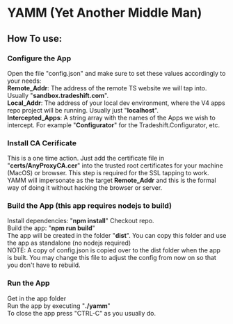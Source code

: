 # YAMM (Yet Another Middle Man)

## How To use:

### Configure the App
Open the file "config.json" and make sure to set these values accordingly to your needs:<br/>
**Remote_Addr**: The address of the remote TS website we will tap into. Usually "**sandbox.tradeshift.com**".<br/>
**Local_Addr**: The address of your local dev environment, where the V4 apps repo project will be running. Usually just "**localhost**".<br/>
**Intercepted_Apps**: A string array with the names of the Apps we wish to intercept. For example "**Configurator**" for the Tradeshift.Configurator, etc.

### Install CA Cerificate
This is a one time action. Just add the certificate file in "**certs/AnyProxyCA.cer**" into the trusted root certificates for your machine (MacOS) or browser.
This step is required for the SSL tapping to work. YAMM will impersonate as the target **Remote_Addr** and this is the formal way of doing it without hacking the browser or server.

### Build the App (this app requires nodejs to build)
Install dependencies: "**npm install**"
Checkout repo.<br/>
Build the app: "**npm run build**"<br/>
The app will be created in the folder "**dist**". You can copy this folder and use the app as standalone (no nodejs required)<br/>
NOTE: A copy of config.json is copied over to the dist folder when the app is built. You may change this file to adjust the config from now on so that you don't have to rebuild.<br/>

### Run the App
Get in the app folder<br/>
Run the app by executing "**./yamm**"<br/>
To close the app press "CTRL-C" as you usually do.<br/>

